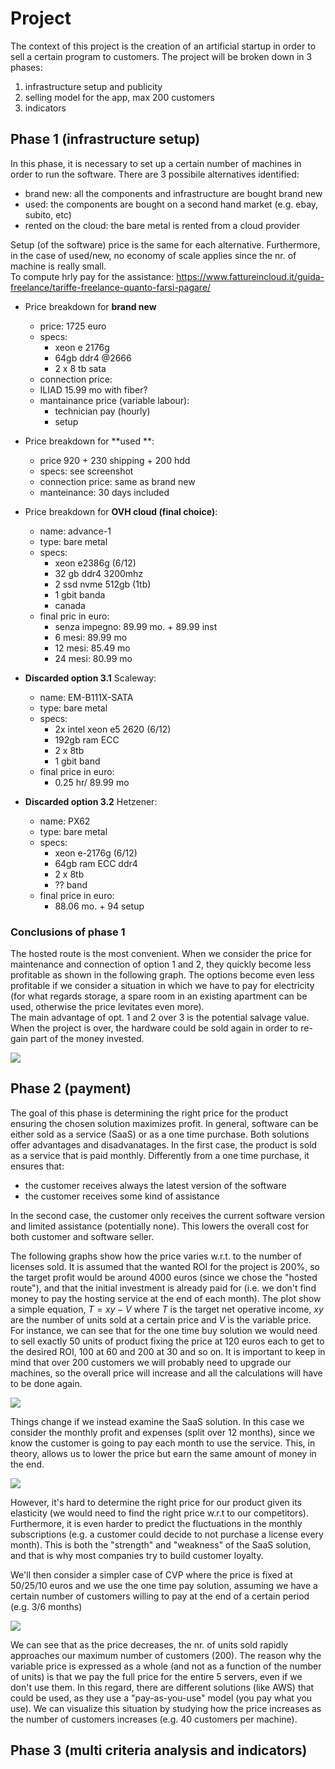 # Project 

The context of this project is the creation of an artificial startup in order to sell a certain program to customers. The project will be broken down in 3 phases:
1. infrastructure setup and publicity
2. selling model for the app, max 200 customers
3. indicators

## Phase 1 (infrastructure setup)

 In this phase, it is necessary to set up a certain number of machines in order to run the software. There are 3 possibile alternatives identified:
 - brand new: all the components and infrastructure are bought brand new
 - used: the components are bought on a second hand market (e.g. ebay, subito, etc)
 - rented on the cloud: the bare metal is rented from a cloud provider 
 
Setup (of the software) price is the same for each alternative. Furthermore, in the case of used/new, no economy of scale applies since the nr. of machine is really small. \
To compute hrly pay for the assistance: https://www.fattureincloud.it/guida-freelance/tariffe-freelance-quanto-farsi-pagare/

- Price breakdown for **brand new**
   - price: 1725 euro
   - specs:
     - xeon e 2176g
     - 64gb ddr4 @2666
     - 2 x 8 tb sata 
   - connection price:
    - ILIAD 15.99 mo with fiber?
   - mantainance price (variable labour):
      - technician pay (hourly)
      - setup

- Price breakdown for **used **:
  - price 920 + 230 shipping + 200 hdd
  - specs: see screenshot
  - connection price: same as brand new
  - manteinance: 30 days included 

- Price breakdown for **OVH cloud (final choice)**: 
  - name: advance-1
  - type: bare metal
  - specs:
    - xeon e2386g (6/12)
    - 32 gb ddr4 3200mhz
    - 2 ssd nvme 512gb (1tb)
    - 1 gbit banda 
    - canada
  - final pric in euro: 
    - senza impegno: 89.99 mo. + 89.99 inst
    - 6 mesi: 89.99 mo
    - 12 mesi: 85.49 mo
    - 24 mesi: 80.99 mo

- **Discarded option 3.1** Scaleway:
  - name: EM-B111X-SATA
  - type: bare metal
  - specs:
    - 2x intel xeon e5 2620 (6/12)
    - 192gb ram ECC
    - 2 x 8tb
    - 1 gbit band
  - final price in euro:
    - 0.25 hr/ 89.99 mo

- **Discarded option 3.2** Hetzener:
  - name: PX62
  - type: bare metal
  - specs:
    - xeon e-2176g (6/12)
    - 64gb ram ECC ddr4
    - 2 x 8tb
    - ?? band
  - final price in euro:
    - 88.06 mo. + 94 setup

### Conclusions of phase 1

The hosted route is the most convenient. When we consider the price for maintenance and connection of option 1 and 2, they quickly become less profitable as shown in the following graph. The options become even less profitable if we consider a situation in which we have to pay for electricity (for what regards storage, a spare room in an existing apartment can be used, otherwise the price levitates even more). \
The main advantage of opt. 1 and 2 over 3 is the potential salvage value. When the project is over, the hardware could be sold again in order to re-gain part of the money invested. 

![](../../../static/ETM/phase1_table_img.png)

## Phase 2 (payment)

The goal of this phase is determining the right price for the product ensuring the chosen solution maximizes profit. In general, software can be either sold as a service (SaaS) or as a one time purchase. Both solutions offer advantages and disadvanatages. In the first case, the product is sold as a service that is paid monthly. Differently from a one time purchase, it ensures that:
- the customer receives always the latest version of the software
- the customer receives some kind of assistance

In the second case, the customer only receives the current software version and limited assistance (potentially none). This lowers the overall cost for both customer and software seller.

The following graphs show how the price varies w.r.t. to the number of licenses sold. It is assumed that the wanted ROI for the project is 200%, so the target profit would be around 4000 euros (since we chose the "hosted route"), and that the initial investment is already paid for (i.e. we don't find money to pay the hosting service at the end of each month). The plot show a simple equation, $T = xy - V$ where $T$ is the target net operative income, $xy$ are the number of units sold at a certain price and $V$ is the variable price.
For instance, we can see that for the one time buy solution we would need to sell exactly 50 units of product fixing the price at 120 euros each to get to the desired ROI, 100 at 60 and 200 at 30 and so on. It is important to keep in mind that over 200 customers we will probably need to upgrade our machines, so the overall price will increase and all the calculations will have to be done again.

![](../../../static/ETM/fixed_price.png)

Things change if we instead examine the SaaS solution. In this case we consider the monthly profit and expenses (split over 12 months), since we know the customer is going to pay each month to use the service. This, in theory, allows us to lower the price but earn the same amount of money in the end.

![](../../../static/ETM/variable_price.png)

 However, it's hard to determine the right price for our product given its elasticity (we would need to find the right price w.r.t to our competitors). Furthermore, it is even harder to predict the fluctuations in the monthly subscriptions (e.g. a customer could decide to not purchase a license every month). This is both the "strength" and "weakness" of the SaaS solution, and that is why most companies try to build customer loyalty. 
  
  We'll then consider a simpler case of CVP where the price is fixed at 50/25/10 euros and we use the one time pay solution, assuming we have a certain number of customers willing to pay at the end of a certain period (e.g. 3/6 months)
 
 ![](../../../static/ETM/cvp_fixed.png)
 
 We can see that as the price decreases, the nr. of units sold rapidly approaches our maximum number of customers (200). The reason why the variable price is expressed as a whole (and not as a function of the number of units) is that we pay the full price for the entire 5 servers, even if we don't use them. In this regard, there are different solutions (like AWS) that could be used, as they use a "pay-as-you-use" model (you pay what you use). We can visualize this situation by studying how the price increases as the number of customers increases (e.g. 40 customers per machine).

## Phase 3 (multi criteria analysis and indicators)